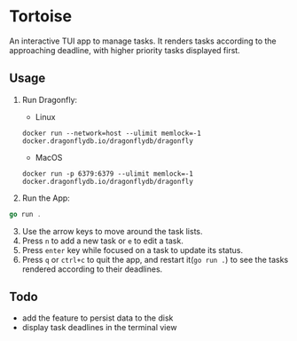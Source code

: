 # Tortoise

An interactive TUI app to manage tasks. It renders tasks according to the approaching deadline, with higher priority tasks displayed first.

## Usage

1. Run Dragonfly: 

    - Linux
    ```
    docker run --network=host --ulimit memlock=-1 docker.dragonflydb.io/dragonflydb/dragonfly
    ```
    - MacOS
    ```
    docker run -p 6379:6379 --ulimit memlock=-1 docker.dragonflydb.io/dragonflydb/dragonfly
    ```

2. Run the App: 
```go
go run .
```
3. Use the arrow keys to move around the task lists. 
4. Press `n` to add a new task or `e` to edit a task.
5. Press `enter` key while focused on a task to update its status.
6. Press `q` or `ctrl+c` to quit the app, and restart it(`go run .`) to see the tasks rendered according to their deadlines.

## Todo

- add the feature to persist data to the disk
- display task deadlines in the terminal view